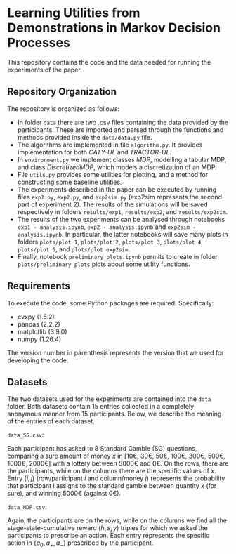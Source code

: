 # Learning Utilities from Demonstrations in Markov Decision Processes

This repository contains the code and the data needed for running the
experiments of the paper.

## Repository Organization

The repository is organized as follows:
- In folder ```data``` there are two .csv files containing the data provided by
  the participants. These are imported and parsed through the functions and
  methods provided inside the ```data/data.py``` file.
- The algorithms are implemented in file ```algorithm.py```. It provides
  implementation for both *CATY-UL* and *TRACTOR-UL*.
- In ```environment.py``` we implement classes *MDP*, modelling a tabular MDP,
  and class *DiscretizedMDP*, which models a discretization of an MDP.
- File ```utils.py``` provides some utilities for plotting, and a method for
  constructing some baseline utilities.
- The experiments described in the paper can be executed by running files
  ```exp1.py```, ```exp2.py```, and ```exp2sim.py``` (exp2sim represents the
  second part of experiment 2). The results of the simulations will be saved
  respectively in folders ```results/exp1```, ```results/exp2```, and
  ```results/exp2sim```.
- The results of the two experiments can be analysed through notebooks ```exp1 -
  analysis.ipynb```, ```exp2 - analysis.ipynb``` and ```exp2sim - analysis.ipynb```. In particular, the latter
  notebooks will save many plots in folders ```plots/plot 1```, ```plots/plot
  2```, ```plots/plot 3```, ```plots/plot 4```, ```plots/plot 5```, and ```plots/plot exp2sim```.
- Finally, notebook ```preliminary plots.ipynb``` permits to create in folder
  ```plots/preliminary plots``` plots about some utility functions.

## Requirements

To execute the code, some Python packages are required. Specifically:
- cvxpy (1.5.2)
- pandas (2.2.2)
- matplotlib (3.9.0)
- numpy (1.26.4)

The version number in parenthesis represents the version that we used for
developing the code.

## Datasets

The two datasets used for the experiments are contained into the ```data```
folder. Both datasets contain 15 entries collected in a completely anonymous
manner from 15 participants. Below, we describe the meaning of the entries of
each dataset.

```data_SG.csv```:

Each participant has asked to 8 Standard Gamble (SG) questions, comparing a sure
amount of money $x$ in [10€, 30€, 50€, 100€, 300€, 500€, 1000€, 2000€] with a
lottery between 5000€ and 0€. On the rows, there are the participants, while on
the columns there are the specific values of $x$. Entry $(i,j)$ (row/participant $i$
and column/money $j$) represents the probability that participant i assigns to the
standard gamble between quantity $x$ (for sure), and winning 5000€ (against
0€).

```data_MDP.csv```:

Again, the participants are on the rows, while on the columns we find all the
stage-state-cumulative reward ($h,s,y$) triples for which we asked the
participants to prescribe an action. Each entry represents the specific action
in $\{a_0,a_+,a_-\}$ prescribed by the participant.